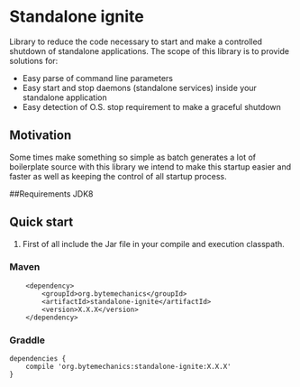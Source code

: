 # Standalone ignite
Library to reduce the code necessary to start and make a controlled shutdown of standalone applications. The scope of this library is to provide solutions for:
* Easy parse of command line parameters
* Easy start and stop daemons (standalone services) inside your standalone application
* Easy detection of O.S. stop requirement to make a graceful shutdown

## Motivation
Some times make something so simple as batch generates a lot of boilerplate source with this library we intend to make this startup easier and faster as well as keeping the control of all startup process.

##Requirements
JDK8

## Quick start
1. First of all include the Jar file in your compile and execution classpath.
### Maven
```Maven
	<dependency>
		<groupId>org.bytemechanics</groupId>
		<artifactId>standalone-ignite</artifactId>
		<version>X.X.X</version>
	</dependency>
```
### Graddle
```Gradle
dependencies {
    compile 'org.bytemechanics:standalone-ignite:X.X.X'
}
```
